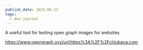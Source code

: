 ```yaml
---
publish_date: 2025-06-12
tags:
  - dev-journal
---
```


A useful tool for testing open graph images for websites.

https://www.opengraph.xyz/url/https%3A%2F%2Fchiubaca.com

